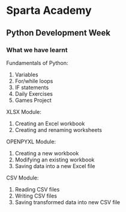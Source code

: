 # Sparta Academy

## Python Development Week

### What we have learnt

Fundamentals of Python: 
1. Variables
2. For/while loops
3. IF statements
4. Daily Exercises
5. Games Project

XLSX Module:
1. Creating an Excel workbook 
2. Creating and renaming worksheets

OPENPYXL Module:
1. Creating a new workbook
2. Modifying an existing workbook
3. Saving data into a new Excel file

CSV Module:
1. Reading CSV files
2. Writing CSV files
3. Saving transformed data into new CSV file
